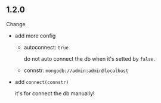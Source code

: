 ## 1.2.0

Change
- add more config
  - autoconnect: `true`

    do not auto connect the db when it's setted by `false`. 

  - connstr: `mongodb://admin:admin@localhost`

- add `connect(connstr)`

  it's for connect the db manually!
